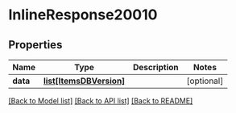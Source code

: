 # InlineResponse20010

## Properties
Name | Type | Description | Notes
------------ | ------------- | ------------- | -------------
**data** | [**list[ItemsDBVersion]**](ItemsDBVersion.md) |  | [optional] 

[[Back to Model list]](../README.md#documentation-for-models) [[Back to API list]](../README.md#documentation-for-api-endpoints) [[Back to README]](../README.md)

